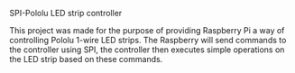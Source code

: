 SPI-Pololu LED strip controller

This project was made for the purpose of providing Raspberry Pi a way of controlling Pololu 1-wire LED strips. The Raspberry will send commands to the controller using SPI, the controller then executes simple operations on the LED strip based on these commands.
